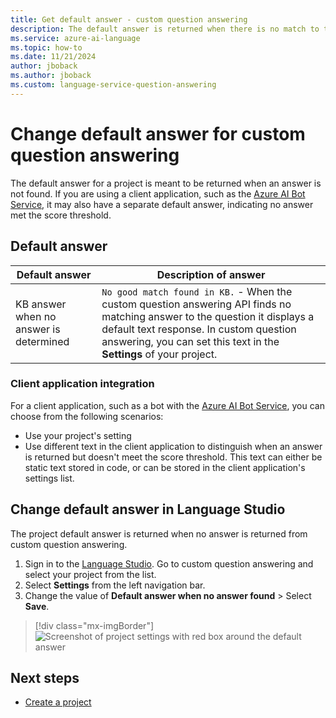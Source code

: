 ```yaml
---
title: Get default answer - custom question answering
description: The default answer is returned when there is no match to the question. You might want to change the default answer from the standard default answer in custom question answering.
ms.service: azure-ai-language
ms.topic: how-to
ms.date: 11/21/2024
author: jboback
ms.author: jboback
ms.custom: language-service-question-answering
---
```


# Change default answer for custom question answering

The default answer for a project is meant to be returned when an answer is not found. If you are using a client application, such as the [Azure AI Bot Service](/azure/bot-service/bot-builder-howto-qna), it may also have a separate default answer, indicating no answer met the score threshold.

## Default answer


|Default answer|Description of answer|
|--|--|
|KB answer when no answer is determined|`No good match found in KB.` - When the custom question answering API finds no matching answer to the question it displays a default text response. In custom question answering, you can set this text in the **Settings** of your project. |

### Client application integration

For a client application, such as a bot with the [Azure AI Bot Service](/azure/bot-service/bot-builder-howto-qna), you can choose from the following scenarios:

* Use your project's setting
* Use different text in the client application to distinguish when an answer is returned but doesn't meet the score threshold. This text can either be static text stored in code, or can be stored in the client application's settings list.

## Change default answer in Language Studio

The project default answer is returned when no answer is returned from custom question answering.

1. Sign in to the [Language Studio](https://language.azure.com). Go to custom question answering and select your project from the list.
1. Select **Settings** from the left navigation bar.
1. Change the value of **Default answer when no answer found** > Select **Save**.

> [!div class="mx-imgBorder"]
> ![Screenshot of project settings with red box around the default answer](../media/change-default-answer/settings.png)

## Next steps

* [Create a project](manage-knowledge-base.md)
